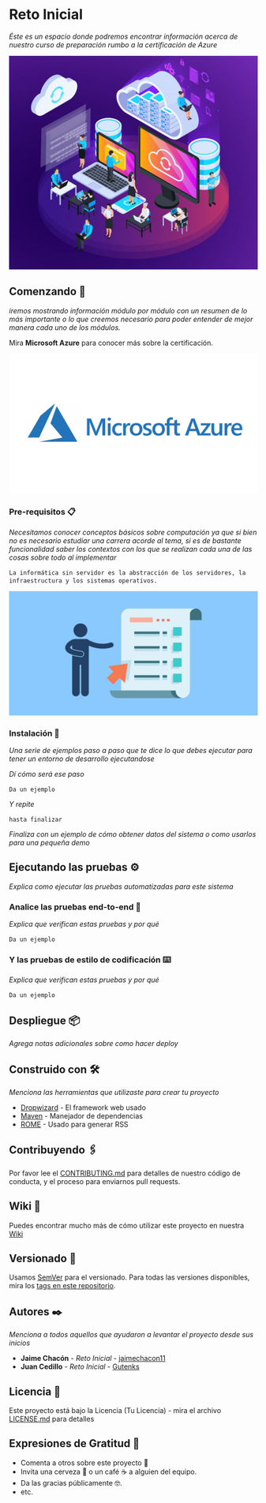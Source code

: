 # Reto Inicial

_Éste es un espacio donde podremos encontrar información acerca de nuestro curso de preparación rumbo a la certificación de Azure_

![Image text](https://github.com/jaimechacon11/RetoInicial/blob/main/unnamed.jpg)

## Comenzando 🚀

_iremos mostrando información módulo por módulo con un resumen de lo más importante o lo que creemos necesario para poder entender de mejor manera cada uno de los módulos._

Mira **Microsoft Azure** para conocer más sobre la certificación.

![Image text](https://github.com/jaimechacon11/RetoInicial/blob/main/azure-1.png)

### Pre-requisitos 📋

_Necesitamos conocer conceptos básicos sobre computación ya que si bien no es necesario estudiar una carrera acorde al tema, si es de bastante funcionalidad saber los contextos con los que se realizan cada una de las cosas sobre todo al implementar_

```
La informática sin servidor es la abstracción de los servidores, la infraestructura y los sistemas operativos.
```

![Image text](https://github.com/jaimechacon11/RetoInicial/blob/main/requisitos-contrato-de-sociedad.png)

### Instalación 🔧

_Una serie de ejemplos paso a paso que te dice lo que debes ejecutar para tener un entorno de desarrollo ejecutandose_

_Dí cómo será ese paso_

```
Da un ejemplo
```

_Y repite_

```
hasta finalizar
```

_Finaliza con un ejemplo de cómo obtener datos del sistema o como usarlos para una pequeña demo_

## Ejecutando las pruebas ⚙️

_Explica como ejecutar las pruebas automatizadas para este sistema_

### Analice las pruebas end-to-end 🔩

_Explica que verifican estas pruebas y por qué_

```
Da un ejemplo
```

### Y las pruebas de estilo de codificación ⌨️

_Explica que verifican estas pruebas y por qué_

```
Da un ejemplo
```

## Despliegue 📦

_Agrega notas adicionales sobre como hacer deploy_

## Construido con 🛠️

_Menciona las herramientas que utilizaste para crear tu proyecto_

- [Dropwizard](http://www.dropwizard.io/1.0.2/docs/) - El framework web usado
- [Maven](https://maven.apache.org/) - Manejador de dependencias
- [ROME](https://rometools.github.io/rome/) - Usado para generar RSS

## Contribuyendo 🖇️

Por favor lee el [CONTRIBUTING.md](https://gist.github.com/villanuevand/xxxxxx) para detalles de nuestro código de conducta, y el proceso para enviarnos pull requests.

## Wiki 📖

Puedes encontrar mucho más de cómo utilizar este proyecto en nuestra [Wiki](https://github.com/tu/proyecto/wiki)

## Versionado 📌

Usamos [SemVer](http://semver.org/) para el versionado. Para todas las versiones disponibles, mira los [tags en este repositorio](https://github.com/tu/proyecto/tags).

## Autores ✒️

_Menciona a todos aquellos que ayudaron a levantar el proyecto desde sus inicios_

- **Jaime Chacón** - _Reto Inicial_ - [jaimechacon11](https://github.com/jaimechacon11)
- **Juan Cedillo** - _Reto Inicial_ - [Gutenks](https://github.com/Gutenks)

## Licencia 📄

Este proyecto está bajo la Licencia (Tu Licencia) - mira el archivo [LICENSE.md](LICENSE.md) para detalles

## Expresiones de Gratitud 🎁

- Comenta a otros sobre este proyecto 📢
- Invita una cerveza 🍺 o un café ☕ a alguien del equipo.
- Da las gracias públicamente 🤓.
- etc.
